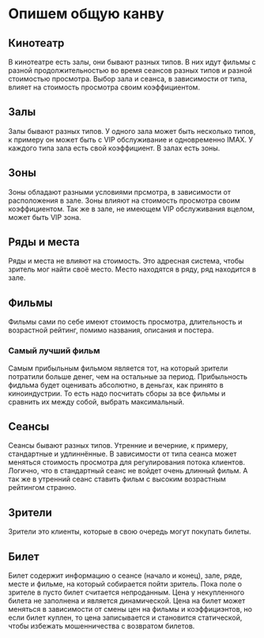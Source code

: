 # Опишем общую канву

## Кинотеатр

В кинотеатре есть залы, они бывают разных типов. В них идут фильмы с разной продолжительностью во время сеансов разных
типов и разной стоимостью просмотра. Выбор зала и сеанса, в зависимости от типа, влияет на стоимость просмотра своим
коэффициентом.

## Залы

Залы бывают разных типов. У одного зала может быть несколько типов, к примеру он может быть с VIP обслуживание
и одновременно IMAX. У каждого типа зала есть свой коэффициент. В залах есть зоны.

## Зоны

Зоны обладают разными условиями прсмотра, в зависимости от расположения в зале. Зоны влияют на стоимость просмотра
своим коэффициентом. Так же в зале, не имеющем VIP обслуживания вцелом, может быть VIP зона.

## Ряды и места

Ряды и места не влияют на стоимость. Это адресная система, чтобы зритель мог найти своё место.
Место находятся в ряду, ряд находится в зале.

## Фильмы

Фильмы сами по себе имеют стоимость просмотра, длительность и возрастной рейтинг, помимо названия, описания и постера.

### Самый лучший фильм

Самым прибыльным фильмом является тот, на который зрители потратили больше денег, чем на остальные за период. 
Прибыльность фидльма будет оценивать абсолютно, в деньгах, как принято в киноиндустрии. То есть надо посчитать сборы за 
все фильмы и сравнить их между собой, выбрать максимальный.

## Сеансы

Сеансы бывают разных типов. Утренние и вечерние, к примеру, стандартные и удлиннённые. В зависимости от типа сеанса
может меняться стоимость просмотра для регулирования потока клиентов. Логично, что в стандартный сеанс не
войдет очень длинный фильм. А так же в утренний сеанс ставить фильм с высоким возрастным рейтингом странно.

## Зрители

Зрители это клиенты, которые в свою очередь могут покупать билеты.

## Билет

Билет содержит информацию о сеансе (начало и конец), зале, ряде, месте и фильме, на который собирается пойти зритель.
Пока поле о зрителе в пусто билет считается непроданным. Цена у некупленного билета не заполнена и является динамической.
Цена на билет может меняться в зависимости от смены цен на фильмы и коэффициэнтов, но если билет куплен, то цена 
записывается и становится статической, чтобы избежать мошенничества с возвратом билетов.
